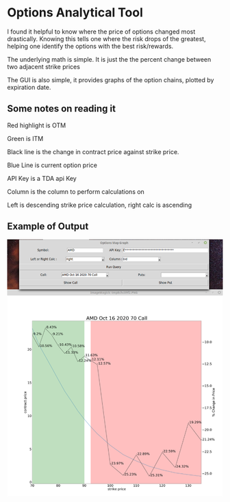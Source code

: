 
# Options  Analytical Tool
I found it helpful to know where the price of options changed most drastically. Knowing this tells one where the risk 
drops of the greatest, helping one identify the options with the best risk/rewards. 

The underlying math is simple. It is just the the percent change between two adjacent strike prices

The GUI is also simple, it provides graphs of the option chains, plotted by  expiration date.

## Some notes on reading it

Red highlight is OTM

Green is ITM

Black line is the change in contract price against strike price.

Blue Line is current option price

API Key is a TDA api Key

Column is the column to perform calculations on

Left is descending strike price calculation, right calc is ascending


## Example of Output
![GitHub Logo](./img/Example.png)